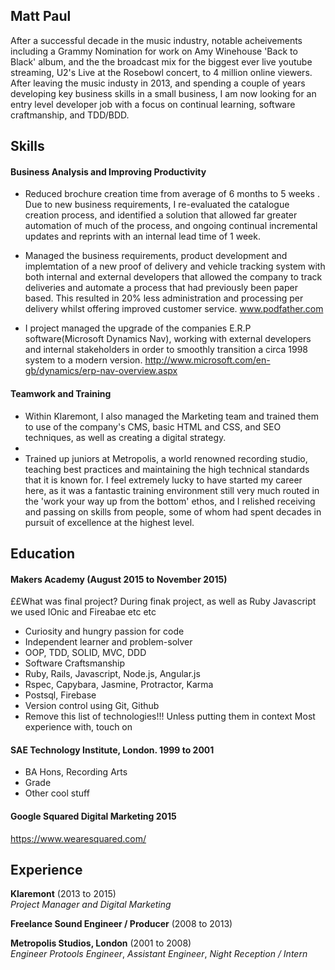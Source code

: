 ## Matt Paul

After a successful decade in the music industry, notable acheivements including a Grammy Nomination for work on Amy Winehouse 'Back to Black' album, and the the broadcast mix for the biggest ever live youtube streaming, U2's Live at the Rosebowl concert, to 4 million online viewers. After leaving the music industy in 2013, and spending a couple of years developing key business skills in a small business,  I am now looking for an entry level developer job with a focus on continual learning, software craftmanship, and TDD/BDD. 

## Skills

#### Business Analysis and Improving Productivity

 -  Reduced brochure creation time from average of 6 months to 5 weeks . Due to new business requirements, I re-evaluated the catalogue creation process, and identified a solution that allowed far greater automation of much of the process, and ongoing continual incremental updates and reprints with an internal lead time of 1 week.


 - Managed the business requirements, product development and implemtation of a new proof of delivery and vehicle tracking system with both internal and external developers that allowed the company to track deliveries and automate a process that had previously been paper based.  This resulted in 20% less administration and processing per delivery whilst offering improved customer service. www.podfather.com
 
 -  I project managed the upgrade of the companies E.R.P software(Microsoft Dynamics Nav), working with external developers and internal stakeholders in order to smoothly transition a circa 1998 system to a modern version. http://www.microsoft.com/en-gb/dynamics/erp-nav-overview.aspx
 

#### Teamwork and Training

 - Within Klaremont, I also managed the Marketing team and trained them to use of the company's CMS, basic HTML and CSS, and SEO techniques, as well as creating a digital strategy.
 - 
 - Trained up juniors at Metropolis, a world renowned recording studio, teaching best practices and maintaining the high technical standards that it is known for. I feel extremely lucky to have started my career here, as it was a fantastic training environment still very much routed in the 'work your way up from the bottom' ethos, and I relished receiving and passing on skills from people, some of whom had spent decades in pursuit of excellence at the highest level. 


## Education

#### Makers Academy (August 2015 to November 2015)

££What was final project? During finak project, as well as Ruby Javascript we used IOnic and Fireabae etc etc
- Curiosity and hungry passion for code
- Independent learner and problem-solver
- OOP, TDD, SOLID, MVC, DDD
- Software Craftsmanship
- Ruby, Rails, Javascript, Node.js, Angular.js
- Rspec, Capybara, Jasmine, Protractor, Karma
- Postsql, Firebase
- Version control using Git, Github
- Remove this list of technologies!!! Unless putting them in context Most experience with, touch on

#### SAE Technology Institute, London. 1999 to 2001

- BA Hons, Recording Arts
- Grade
- Other cool stuff

#### Google Squared Digital Marketing 2015
https://www.wearesquared.com/

## Experience

**Klaremont** (2013 to 2015)   
*Project Manager and Digital Marketing*  

**Freelance Sound Engineer / Producer** (2008 to 2013)

**Metropolis Studios, London** (2001 to 2008)    
*Engineer*
*Protools Engineer*,
*Assistant Engineer*,
*Night Reception / Intern*




